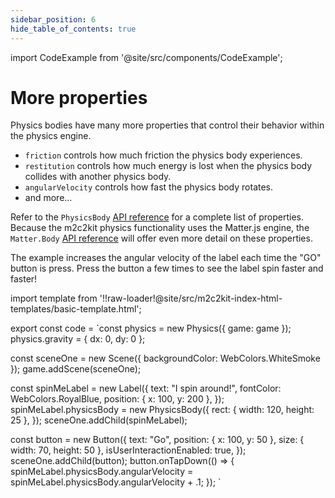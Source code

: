 ```yaml
---
sidebar_position: 6
hide_table_of_contents: true
---
```


import CodeExample from '@site/src/components/CodeExample';

# More properties

Physics bodies have many more properties that control their behavior within the physics engine.

- `friction` controls how much friction the physics body experiences.
- `restitution` controls how much energy is lost when the physics body collides with another physics body.
- `angularVelocity` controls how fast the physics body rotates.
- and more...

Refer to the `PhysicsBody` [API reference](/docs/reference/api-physics/classes/PhysicsBody) for a complete list of properties. Because the m2c2kit physics functionality uses the Matter.js engine, the `Matter.Body` [API reference](https://brm.io/matter-js/docs/classes/Body.html) will offer even more detail on these properties.

The example increases the angular velocity of the label each time the "GO" button is press. Press the button a few times to see the label spin faster and faster!

import template from '!!raw-loader!@site/src/m2c2kit-index-html-templates/basic-template.html';

export const code = `const physics = new Physics({ game: game });
physics.gravity = { dx: 0, dy: 0 };
 
const sceneOne = new Scene({ backgroundColor: WebColors.WhiteSmoke });
game.addScene(sceneOne);
 
const spinMeLabel = new Label({
    text: "I spin around!",
    fontColor: WebColors.RoyalBlue,
    position: { x: 100, y: 200 },
});
spinMeLabel.physicsBody = new PhysicsBody({
    rect: { width: 120, height: 25 },
});
sceneOne.addChild(spinMeLabel);
 
const button = new Button({
    text: "Go",
    position: { x: 100, y: 50 },
    size: { width: 70, height: 50 },
    isUserInteractionEnabled: true,
});
sceneOne.addChild(button);
button.onTapDown(() => {
    spinMeLabel.physicsBody.angularVelocity =
      spinMeLabel.physicsBody.angularVelocity + .1;
});
`

<CodeExample code={code} template={template} console="true"/>
